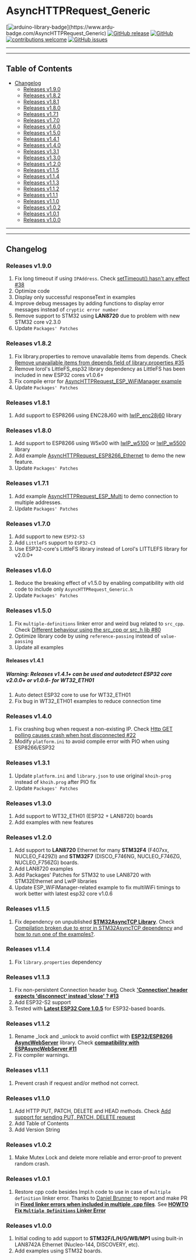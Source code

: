 # AsyncHTTPRequest_Generic

[![arduino-library-badge](https://www.ardu-badge.com/badge/AsyncHTTPRequest_Generic.svg?)](https://www.ardu-badge.com/AsyncHTTPRequest_Generic)
[![GitHub release](https://img.shields.io/github/release/khoih-prog/AsyncHTTPRequest_Generic.svg)](https://github.com/khoih-prog/AsyncHTTPRequest_Generic/releases)
[![GitHub](https://img.shields.io/github/license/mashape/apistatus.svg)](https://github.com/khoih-prog/AsyncHTTPRequest_Generic/blob/master/LICENSE)
[![contributions welcome](https://img.shields.io/badge/contributions-welcome-brightgreen.svg?style=flat)](#Contributing)
[![GitHub issues](https://img.shields.io/github/issues/khoih-prog/AsyncHTTPRequest_Generic.svg)](http://github.com/khoih-prog/AsyncHTTPRequest_Generic/issues)

---
---

## Table of Contents

* [Changelog](#changelog)
	* [Releases v1.9.0](#releases-v190)
	* [Releases v1.8.2](#releases-v182)
	* [Releases v1.8.1](#releases-v181)
	* [Releases v1.8.0](#releases-v180)
  * [Releases v1.7.1](#releases-v171)
  * [Releases v1.7.0](#releases-v170)
  * [Releases v1.6.0](#releases-v160)
  * [Releases v1.5.0](#releases-v150)
  * [Releases v1.4.1](#releases-v141)
  * [Releases v1.4.0](#releases-v140)
  * [Releases v1.3.1](#releases-v131)
  * [Releases v1.3.0](#releases-v130)
  * [Releases v1.2.0](#releases-v120)
  * [Releases v1.1.5](#releases-v115)
  * [Releases v1.1.4](#releases-v114)
  * [Releases v1.1.3](#releases-v113)
  * [Releases v1.1.2](#releases-v112)
  * [Releases v1.1.1](#releases-v111)
  * [Releases v1.1.0](#releases-v110)
  * [Releases v1.0.2](#releases-v102)
  * [Releases v1.0.1](#releases-v101)
  * [Releases v1.0.0](#releases-v100)

---
---

## Changelog

### Releases v1.9.0

1. Fix long timeout if using `IPAddress`. Check [setTimeout() hasn't any effect #38](https://github.com/khoih-prog/AsyncHTTPRequest_Generic/issues/38)
2. Optimize code
3. Display only successful responseText in examples
4. Improve debug messages by adding functions to display error messages instead of `cryptic error number`
5. Remove support to STM32 using **LAN8720** due to problem with new STM32 core v2.3.0
5. Update `Packages' Patches`

### Releases v1.8.2

1. Fix library.properties to remove unavailable items from depends. Check [Remove unavailable items from depends field of library.properties #35](https://github.com/khoih-prog/AsyncHTTPRequest_Generic/pull/35)
2. Remove lorol's LittleFS_esp32 library dependency as LittleFS has been included in new ESP32 cores v1.0.6+
3. Fix compile error for [AsyncHTTPRequest_ESP_WiFiManager example](https://github.com/khoih-prog/AsyncHTTPRequest_Generic/tree/master/examples/AsyncHTTPRequest_ESP_WiFiManager)
4. Update `Packages' Patches`

### Releases v1.8.1

1. Add support to ESP8266 using ENC28J60 with [lwIP_enc28j60](https://github.com/esp8266/Arduino/tree/master/libraries/lwIP_enc28j60) library

### Releases v1.8.0

1. Add support to ESP8266 using W5x00 with [lwIP_w5100](https://github.com/esp8266/Arduino/tree/master/libraries/lwIP_w5100) or [lwIP_w5500](https://github.com/esp8266/Arduino/tree/master/libraries/lwIP_w5500) library
2. Add example [AsyncHTTPRequest_ESP8266_Ethernet](https://github.com/khoih-prog/AsyncHTTPRequest_Generic/tree/master/examples/AsyncHTTPRequest_ESP8266_Ethernet) to demo the new feature.
3. Update `Packages' Patches`

### Releases v1.7.1

1. Add example [AsyncHTTPRequest_ESP_Multi](https://github.com/khoih-prog/AsyncHTTPRequest_Generic/tree/master/examples/AsyncHTTPRequest_ESP_Multi) to demo connection to multiple addresses.
2. Update `Packages' Patches`

### Releases v1.7.0

1. Add support to new `ESP32-S3` 
2. Add `LittleFS` support to `ESP32-C3`
3. Use ESP32-core's LittleFS library instead of Lorol's LITTLEFS library for v2.0.0+

### Releases v1.6.0

1. Reduce the breaking effect of v1.5.0 by enabling compatibility with old code to include only `AsyncHTTPRequest_Generic.h`
2. Update `Packages' Patches`

### Releases v1.5.0

1. Fix `multiple-definitions` linker error and weird bug related to `src_cpp`. Check [Different behaviour using the src_cpp or src_h lib #80](https://github.com/khoih-prog/ESPAsync_WiFiManager/discussions/80)
2. Optimize library code by using `reference-passing` instead of `value-passing`
3. Update all examples

#### Releases v1.4.1

##### Warning: Releases v1.4.1+ can be used and autodetect ESP32 core v2.0.0+ or v1.0.6- for WT32_ETH01

1. Auto detect ESP32 core to use for WT32_ETH01
2. Fix bug in WT32_ETH01 examples to reduce connection time

### Releases v1.4.0

1. Fix crashing bug when request a non-existing IP. Check [Http GET polling causes crash when host disconnected #22](https://github.com/khoih-prog/AsyncHTTPRequest_Generic/issues/22)
2. Modify `platform.ini` to avoid compile error with PIO when using ESP8266/ESP32

### Releases v1.3.1

1. Update `platform.ini` and `library.json` to use original `khoih-prog` instead of `khoih.prog` after PIO fix
2. Update `Packages' Patches`

### Releases v1.3.0

1. Add support to WT32_ETH01 (ESP32 + LAN8720) boards
2. Add examples with new features

### Releases v1.2.0

1. Add support to **LAN8720** Ethernet for many **STM32F4** (F407xx, NUCLEO_F429ZI) and **STM32F7** (DISCO_F746NG, NUCLEO_F746ZG, NUCLEO_F756ZG) boards.
2. Add LAN8720 examples
3. Add Packages' Patches for STM32 to use LAN8720 with STM32Ethernet and LwIP libraries
4. Update ESP_WiFiManager-related example to fix multiWiFi timings to work better with latest esp32 core v1.0.6

### Releases v1.1.5

1. Fix dependency on unpublished [**STM32AsyncTCP Library**](https://github.com/philbowles/STM32AsyncTCP). Check [Compilation broken due to error in STM32AsyncTCP dependency](https://github.com/khoih-prog/AsyncWebServer_STM32/issues/4) and [how to run one of the examples?](https://github.com/khoih-prog/AsyncWebServer_STM32/issues/2).

### Releases v1.1.4

1. Fix `library.properties` dependency

### Releases v1.1.3

1. Fix non-persistent Connection header bug. Check [**'Connection' header expects 'disconnect' instead 'close' ? #13**](https://github.com/khoih-prog/AsyncHTTPRequest_Generic/issues/13)
2. Add ESP32-S2 support
3. Tested with [**Latest ESP32 Core 1.0.5**](https://github.com/espressif/arduino-esp32) for ESP32-based boards.

### Releases v1.1.2

1. Rename _lock and _unlock to avoid conflict with [**ESP32/ESP8266 AsyncWebServer**](https://github.com/me-no-dev/ESPAsyncWebServer) library. Check [**compatibility with ESPAsyncWebServer #11**](https://github.com/khoih-prog/AsyncHTTPRequest_Generic/issues/11)
2. Fix compiler warnings.

### Releases v1.1.1

1. Prevent crash if request and/or method not correct.


### Releases v1.1.0

1. Add HTTP PUT, PATCH, DELETE and HEAD methods. Check [Add support for sending PUT, PATCH, DELETE request](https://github.com/khoih-prog/AsyncHTTPRequest_Generic/issues/5)
2. Add Table of Contents
3. Add Version String


### Releases v1.0.2

1. Make Mutex Lock and delete more reliable and error-proof to prevent random crash.

### Releases v1.0.1

1. Restore cpp code besides Impl.h code to use in case of `multiple definition` linker error. Thanks to [Daniel Brunner](https://github.com/0xFEEDC0DE64) to report and make PR in [**Fixed linker errors when included in multiple .cpp files**](https://github.com/khoih-prog/AsyncHTTPRequest_Generic/pull/1). See [**HOWTO Fix `Multiple Definitions` Linker Error**](https://github.com/khoih-prog/AsyncHTTPRequest_Generic#HOWTO-Fix-Multiple-Definitions-Linker-Error)


### Releases v1.0.0

1. Initial coding to add support to **STM32F/L/H/G/WB/MP1** using built-in LAN8742A Ethernet (Nucleo-144, DISCOVERY, etc).
2. Add examples using STM32 boards.


